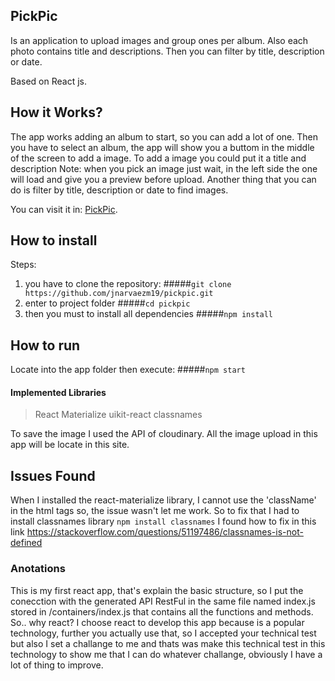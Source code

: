 ## PickPic ##
Is an application to upload images and group ones per album.
Also each photo contains title and descriptions. Then you can filter by title, description or date.

Based on React js.

## How it Works? ##
The app works adding an album to start, so you can add a lot of one. Then you have to select an album, the app will show you a buttom in the middle of the screen to add a image.
To add a image you could put it a title and description
Note: when you pick an image just wait, in the left side the one will load and give you a preview before upload.
Another thing that you can do is filter by title, description or date to find images.

You can visit it in: [PickPic](https://github.com/facebook/create-react-app).

## How to install
Steps:
1. you have to clone the repository:
#####`git clone https://github.com/jnarvaezm19/pickpic.git`
2. enter to project folder
#####`cd pickpic`
3. then you must to install all dependencies
#####`npm install`

## How to run ##
Locate into the app folder then execute:
#####`npm start`
 
#### Implemented Libraries ####
>React Materialize
>uikit-react
>classnames

To save the image I used the API of cloudinary. All the image upload in this app will be locate in this site.


## Issues Found ##
When I installed the react-materialize library, I cannot use the 'className' in the html tags so, the issue wasn't let me work. So to fix that I had to install classnames library  `npm install classnames`
I found how to fix in this link https://stackoverflow.com/questions/51197486/classnames-is-not-defined

### Anotations ###
This is my first react app, that's explain the basic structure, so I put the conecction with the generated API RestFul in the same file named index.js stored in /containers/index.js  that contains all the functions and methods. 
So.. why react? I choose react to develop this app because is a popular technology, further you actually use that, so I accepted your technical test but also I set a challange to me and thats was make this technical test in this technology to show me that I can do whatever challange, obviously I have a lot of thing to improve.